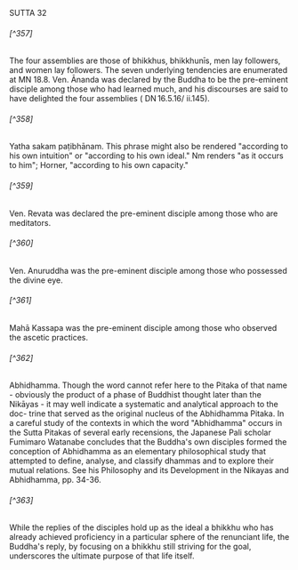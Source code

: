 SUTTA 32

###### [^357]
The four assemblies are those of bhikkhus, bhikkhunīs, men lay followers, and women lay followers. The seven underlying tendencies are enumerated at MN 18.8. Ven. Ānanda was declared by the Buddha to be the pre-eminent disciple among those who had learned much, and his discourses are said to have delighted the four assemblies ( $\operatorname{DN} 16.5 .16 /$ ii.145).

###### [^358]
Yatha sakam paṭibhānam. This phrase might also be rendered "according to his own intuition" or "according to his own ideal." Nm renders "as it occurs to him"; Horner, "according to his own capacity."

###### [^359]
Ven. Revata was declared the pre-eminent disciple among those who are meditators.

###### [^360]
Ven. Anuruddha was the pre-eminent disciple among those who possessed the divine eye.

###### [^361]
Mahā Kassapa was the pre-eminent disciple among those who observed the ascetic practices.

###### [^362]
Abhidhamma. Though the word cannot refer here to the Pitaka of that name - obviously the product of a phase of Buddhist thought later than the Nikāyas - it may well indicate a systematic and analytical approach to the doc-
trine that served as the original nucleus of the Abhidhamma Pitaka. In a careful study of the contexts in which the word "Abhidhamma" occurs in the Sutta Pitakas of several early recensions, the Japanese Pali scholar Fumimaro Watanabe concludes that the Buddha's own disciples formed the conception of Abhidhamma as an elementary philosophical study that attempted to define, analyse, and classify dhammas and to explore their mutual relations. See his Philosophy and its Development in the Nikayas and Abhidhamma, pp. 34-36.

###### [^363]
While the replies of the disciples hold up as the ideal a bhikkhu who has already achieved proficiency in a particular sphere of the renunciant life, the Buddha's reply, by focusing on a bhikkhu still striving for the goal, underscores the ultimate purpose of that life itself.

